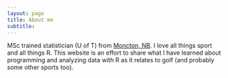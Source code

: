 ```yaml
---
layout: page
title: About me
subtitle: 
---
```


MSc trained statistician (U of T) from [Moncton, NB](https://en.wikipedia.org/wiki/Moncton). I love all things sport and all things R. This website is an effort to share what I have learned about programming and analyzing data with R as it relates to golf (and probably some other sports too).  

